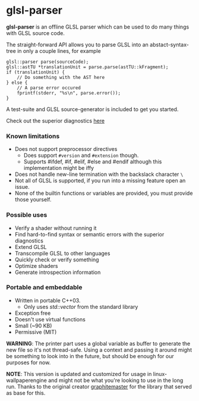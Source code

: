 # glsl-parser

**glsl-parser** is an offline GLSL parser which can be used to do many things with GLSL source code.

The straight-forward API allows you to parse GLSL into an abstact-syntax-tree in only a couple lines, for example

    glsl::parser parse(sourceCode);
    glsl::astTU *translationUnit = parse.parse(astTU::kFragment);
    if (translationUnit) {
        // Do something with the AST here
    } else {
        // A parse error occured
        fprintf(stderr, "%s\n", parse.error());
    }

A test-suite and GLSL source-generator is included to get you started.

Check out the superior diagnostics [here](EXAMPLE_ERRORS.md)

### Known limitations
  * Does not support preprocessor directives
    * Does support `#version` and `#extension` though.
    * Supports #ifdef, #if, #elif, #else and #endif although this implementation might be iffy
  * Does not handle new-line termination with the backslack character `\`
  * Not all of GLSL is supported, if you run into a missing feature open an issue.
  * None of the builtin functions or variables are provided, you must provide those yourself.

### Possible uses
  * Verify a shader without running it
  * Find hard-to-find syntax or semantic errors with the superior diagnostics
  * Extend GLSL
  * Transcompile GLSL to other languages
  * Quickly check or verify something
  * Optimize shaders
  * Generate introspection information

### Portable and embeddable
  * Written in portable C++03.
    * Only uses *std::vector* from the standard library
  * Exception free
  * Doesn't use virtual functions
  * Small (~90 KB)
  * Permissive (MIT)

**WARNING**: The printer part uses a global variable as buffer to generate the new file so it's not thread-safe.
Using a context and passing it around might be something to look into in the future,
but should be enough for our purposes for now.

**NOTE**: This version is updated and customized for usage in linux-wallpaperengine and might not be what you're looking
to use in the long run. Thanks to the original creator [graphitemaster](https://github.com/graphitemaster/glsl-parser)
for the library that served as base for this.